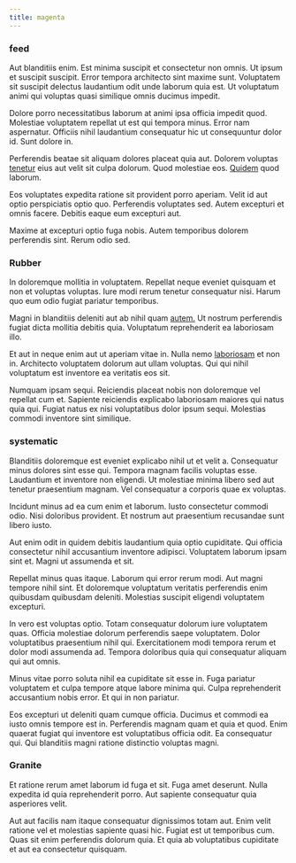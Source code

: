 ```yaml
---
title: magenta
---
```


### feed

Aut blanditiis enim. Est minima suscipit et consectetur non omnis. Ut ipsum et suscipit suscipit. Error tempora architecto sint maxime sunt. Voluptatem sit suscipit delectus laudantium odit unde laborum quia est. Ut voluptatum animi qui voluptas quasi similique omnis ducimus impedit.

Dolore porro necessitatibus laborum at animi ipsa officia impedit quod. Molestiae voluptatem repellat ut est qui tempora minus. Error nam aspernatur. Officiis nihil laudantium consequatur hic ut consequuntur dolor id. Sunt dolore in.

Perferendis beatae sit aliquam dolores placeat quia aut. Dolorem voluptas [tenetur](/dolore/odio/dignissimos/quo/prairie.md) eius aut velit sit culpa dolorum. Quod molestiae eos. [Quidem](/earum/quo/dolorem/netherlands_antillian_guilder_incredible_concrete_computer.md) quod laborum.

Eos voluptates expedita ratione sit provident porro aperiam. Velit id aut optio perspiciatis optio quo. Perferendis voluptates sed. Autem excepturi et omnis facere. Debitis eaque eum excepturi aut.

Maxime at excepturi optio fuga nobis. Autem temporibus dolorem perferendis sint. Rerum odio sed.

### Rubber

In doloremque mollitia in voluptatem. Repellat neque eveniet quisquam et non et voluptas voluptas. Iure modi rerum tenetur consequatur nisi. Harum quo eum odio fugiat pariatur temporibus.

Magni in blanditiis deleniti aut ab nihil quam [autem.](/earum/et/logistical_cambridgeshire_maroon.md) Ut nostrum perferendis fugiat dicta mollitia debitis quia. Voluptatum reprehenderit ea laboriosam illo.

Et aut in neque enim aut ut aperiam vitae in. Nulla nemo [laboriosam](/earum/quo/dolorem/netherlands_antillian_guilder_incredible_concrete_computer.md) et non in. Architecto voluptatem dolorum aut ullam voluptas. Qui qui nihil voluptatum est inventore ea veritatis eos sit.

Numquam ipsam sequi. Reiciendis placeat nobis non doloremque vel repellat cum et. Sapiente reiciendis explicabo laboriosam maiores qui natus quia qui. Fugiat natus ex nisi voluptatibus dolor ipsum sequi. Molestias commodi inventore sint similique.

### systematic

Blanditiis doloremque est eveniet explicabo nihil ut et velit a. Consequatur minus dolores sint esse qui. Tempora magnam facilis voluptas esse. Laudantium et inventore non eligendi. Ut molestiae minima libero sed aut tenetur praesentium magnam. Vel consequatur a corporis quae ex voluptas.

Incidunt minus ad ea cum enim et laborum. Iusto consectetur commodi odio. Nisi doloribus provident. Et nostrum aut praesentium recusandae sunt libero iusto.

Aut enim odit in quidem debitis laudantium quia optio cupiditate. Qui officia consectetur nihil accusantium inventore adipisci. Voluptatem laborum ipsam sint et. Magni ut assumenda et sit.

Repellat minus quas itaque. Laborum qui error rerum modi. Aut magni tempore nihil sint. Et doloremque voluptatum veritatis perferendis enim quibusdam quibusdam deleniti. Molestias suscipit eligendi voluptatem excepturi.

In vero est voluptas optio. Totam consequatur dolorum iure voluptatem quas. Officia molestiae dolorum perferendis saepe voluptatem. Dolor voluptatibus praesentium nihil qui. Exercitationem modi tempora rerum et dolor modi assumenda ad. Tempora doloribus quia qui consequatur aliquam qui aut omnis.

Minus vitae porro soluta nihil ea cupiditate sit esse in. Fuga pariatur voluptatem et culpa tempore atque labore minima qui. Culpa reprehenderit accusantium nobis error. Et qui in non pariatur.

Eos excepturi ut deleniti quam cumque officia. Ducimus et commodi ea iusto omnis tempore est in. Perferendis magnam quam et quia et quod. Enim quaerat fugiat qui inventore est voluptatibus officia odit. Ea consequatur qui. Qui blanditiis magni ratione distinctio voluptas magni.

### Granite

Et ratione rerum amet laborum id fuga et sit. Fuga amet deserunt. Nulla expedita id quia reprehenderit porro. Aut sapiente consequatur quia asperiores velit.

Aut aut facilis nam itaque consequatur dignissimos totam aut. Enim velit ratione vel et molestias sapiente quasi hic. Fugiat est ut temporibus cum. Quas sit enim perferendis dolorum quia. Et quia ab voluptatibus cupiditate et aut ea consectetur quisquam.
